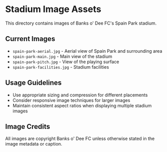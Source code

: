 
# Stadium Image Assets

This directory contains images of Banks o' Dee FC's Spain Park stadium.

## Current Images
- `spain-park-aerial.jpg` - Aerial view of Spain Park and surrounding area
- `spain-park-main.jpg` - Main view of the stadium
- `spain-park-pitch.jpg` - View of the playing surface
- `spain-park-facilities.jpg` - Stadium facilities

## Usage Guidelines
- Use appropriate sizing and compression for different placements
- Consider responsive image techniques for larger images
- Maintain consistent aspect ratios when displaying multiple stadium images

## Image Credits
All images are copyright Banks o' Dee FC unless otherwise stated in the image metadata or caption.
